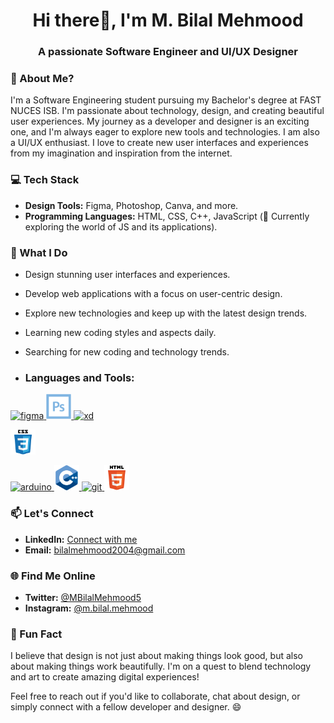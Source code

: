 <h1 align="center">Hi there👋, I'm M. Bilal Mehmood</h1>
<h3 align="center">A passionate Software Engineer and UI/UX Designer</h3>

### 🚀 About Me?
I'm a Software Engineering student pursuing my Bachelor's degree at FAST NUCES ISB. I'm passionate about technology, design, and creating beautiful user experiences. My journey as a developer and designer is an exciting one, and I'm always eager to explore new tools and technologies. I am also a UI/UX enthusiast. I love to create new user interfaces and experiences from my imagination and inspiration from the internet.

### 💻 Tech Stack
- **Design Tools:** Figma, Photoshop, Canva, and more.
- **Programming Languages:** HTML, CSS, C++, JavaScript (🐍 Currently exploring the world of JS and its applications).

### 🌟 What I Do
- Design stunning user interfaces and experiences.
- Develop web applications with a focus on user-centric design.
- Explore new technologies and keep up with the latest design trends.
- Learning new coding styles and aspects daily.
- Searching for new coding and technology trends.

- <h3 align="left">Languages and Tools:</h3>
<a href="https://www.figma.com/" target="_blank" rel="noreferrer"> <img src="https://www.vectorlogo.zone/logos/figma/figma-icon.svg" alt="figma" width="40" height="40"/> </a> 
<a href="https://www.photoshop.com/en" target="_blank" rel="noreferrer"> <img src="https://raw.githubusercontent.com/devicons/devicon/master/icons/photoshop/photoshop-line.svg" alt="photoshop" width="40" height="40"/> </a> 
<a href="https://www.adobe.com/products/xd.html" target="_blank" rel="noreferrer"> <img src="https://cdn.worldvectorlogo.com/logos/adobe-xd.svg" alt="xd" width="40" height="40"/> </a> </p>
<a href="https://www.w3schools.com/css/" target="_blank" rel="noreferrer"> <img src="https://raw.githubusercontent.com/devicons/devicon/master/icons/css3/css3-original-wordmark.svg" alt="css3" width="40" height="40"/> </a> 
<p align="left"> <a href="https://www.arduino.cc/" target="_blank" rel="noreferrer"> <img src="https://cdn.worldvectorlogo.com/logos/arduino-1.svg" alt="arduino" width="40" height="40"/> </a> 
<a href="https://www.w3schools.com/cpp/" target="_blank" rel="noreferrer"> <img src="https://raw.githubusercontent.com/devicons/devicon/master/icons/cplusplus/cplusplus-original.svg" alt="cplusplus" width="40" height="40"/> </a> 
<a href="https://git-scm.com/" target="_blank" rel="noreferrer"> <img src="https://www.vectorlogo.zone/logos/git-scm/git-scm-icon.svg" alt="git" width="40" height="40"/> </a> 
<a href="https://www.w3.org/html/" target="_blank" rel="noreferrer"> <img src="https://raw.githubusercontent.com/devicons/devicon/master/icons/html5/html5-original-wordmark.svg" alt="html5" width="40" height="40"/> </a> 

### 📫 Let's Connect
- **LinkedIn:** [Connect with me](https://linkedin.com/in/muhammad-bilal-mehmood-a66695264)
- **Email:** bilalmehmood2004@gmail.com

### 🌐 Find Me Online
- **Twitter:** [@MBilalMehmood5](https://twitter.com/MBilalMehmood5)
- **Instagram:** [@m.bilal.mehmood](https://www.instagram.com/m.bilal.mehmood/)

### 🌈 Fun Fact
I believe that design is not just about making things look good, but also about making things work beautifully. I'm on a quest to blend technology and art to create amazing digital experiences!

Feel free to reach out if you'd like to collaborate, chat about design, or simply connect with a fellow developer and designer. 😄


<!---
NUE-0/NUE-0 is a ✨ special ✨ repository because its `README.md` (this file) appears on your GitHub profile.
You can click the Preview link to take a look at your changes.
--->
